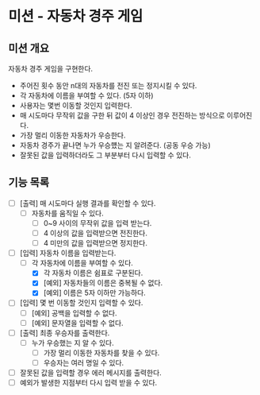 # 미션 - 자동차 경주 게임

## 미션 개요

자동차 경주 게임을 구현한다.

- 주어진 횟수 동안 n대의 자동차를 전진 또는 정지시킬 수 있다.
- 각 자동차에 이름을 부여할 수 있다. (5자 이하)
- 사용자는 몇번 이동할 것인지 입력한다.
- 매 시도마다 무작위 값을 구한 뒤 값이 4 이상인 경우 전진하는 방식으로 이루어진다.
- 가장 멀리 이동한 자동차가 우승한다.
- 자동차 경주가 끝나면 누가 우승헀는 지 알려준다. (공동 우승 가능)
- 잘못된 값을 입력하더라도 그 부분부터 다시 입력할 수 있다.

## 기능 목록

- [ ] [출력] 매 시도마다 실행 결과를 확인할 수 있다.
    - [ ] 자동차를 움직일 수 있다.
        - [ ] 0~9 사이의 무작위 값을 입력 받는다.
        - [ ] 4 이상의 값을 입력받으면 전진한다.
        - [ ] 4 미만의 값을 입력받으면 정지한다.
- [ ] [입력] 자동차 이름을 입력받는다.
    - [ ] 각 자동차에 이름을 부여할 수 있다.
        - [x] 각 자동차 이름은 쉼표로 구분된다.
        - [x] [예외] 자동차들의 이름은 중복될 수 없다.
        - [x] [예외] 이름은 5자 이하만 가능하다.
- [ ] [입력] 몇 번 이동할 것인지 입력할 수 있다.
    - [ ] [예외] 공백을 입력할 수 없다.
    - [ ] [예외] 문자열을 입력할 수 없다.
- [ ] [출력] 최종 우승자를 출력한다.
    - [ ] 누가 우승했는 지 알 수 있다.
        - [ ] 가장 멀리 이동한 자동차를 찾을 수 있다.
        - [ ] 우승자는 여러 명일 수 있다.
- [ ] 잘못된 값을 입력할 경우 에러 메시지를 출력한다.
- [ ] 예외가 발생한 지점부터 다시 입력 받을 수 있다.
